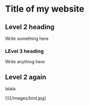 # Title of my website

## Level 2 heading
Write something here

### LEvel 3 heading
Write anything here

## Level 2 again
lalala

![]{/images/bird.jpg}
